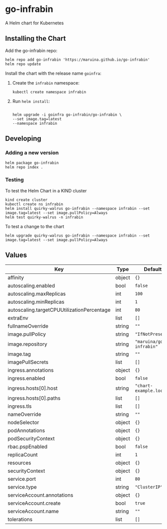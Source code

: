 # go-infrabin

A Helm chart for Kubernetes

## Installing the Chart

Add the go-infrabin repo:

```console
helm repo add go-infrabin 'https://maruina.github.io/go-infrabin'
helm repo update
```

Install the chart with the release name `goinfra`:

1. Create the `infrabin` namespace:

    ```console
    kubectl create namespace infrabin
    ```

1. Run `helm install`:

    ```console

    helm upgrade -i goinfra go-infrabin/go-infrabin \
    --set image.tag=latest
    --namespace infrabin
    ```

## Developing

### Adding a new version

```console
helm package go-infrabin
helm repo index .
```

### Testing

To test the Helm Chart in a KIND cluster

```console
kind create cluster
kubectl create ns infrabin
helm install quirky-walrus go-infrabin --namespace infrabin --set image.tag=latest --set image.pullPolicy=Always
helm test quirky-walrus -n infrabin
```

To test a change to the chart

```console
helm upgrade quirky-walrus go-infrabin --namespace infrabin --set image.tag=latest --set image.pullPolicy=Always
```

## Values

| Key | Type | Default | Description |
|-----|------|---------|-------------|
| affinity | object | `{}` |  |
| autoscaling.enabled | bool | `false` |  |
| autoscaling.maxReplicas | int | `100` |  |
| autoscaling.minReplicas | int | `1` |  |
| autoscaling.targetCPUUtilizationPercentage | int | `80` |  |
| extraEnv | list | `[]` |  |
| fullnameOverride | string | `""` |  |
| image.pullPolicy | string | `"IfNotPresent"` |  |
| image.repository | string | `"maruina/go-infrabin"` |  |
| image.tag | string | `""` |  |
| imagePullSecrets | list | `[]` |  |
| ingress.annotations | object | `{}` |  |
| ingress.enabled | bool | `false` |  |
| ingress.hosts[0].host | string | `"chart-example.local"` |  |
| ingress.hosts[0].paths | list | `[]` |  |
| ingress.tls | list | `[]` |  |
| nameOverride | string | `""` |  |
| nodeSelector | object | `{}` |  |
| podAnnotations | object | `{}` |  |
| podSecurityContext | object | `{}` |  |
| rbac.pspEnabled | bool | `false` |  |
| replicaCount | int | `1` |  |
| resources | object | `{}` |  |
| securityContext | object | `{}` |  |
| service.port | int | `80` |  |
| service.type | string | `"ClusterIP"` |  |
| serviceAccount.annotations | object | `{}` |  |
| serviceAccount.create | bool | `true` |  |
| serviceAccount.name | string | `""` |  |
| tolerations | list | `[]` |  |
